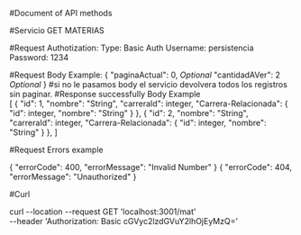 #Document of API methods 

#Servicio GET MATERIAS 

#Request Authotization:
   Type: Basic Auth
   Username: persistencia
   Password: 1234

#Request Body Example:
{
    "paginaActual": 0, *Optional*
    "cantidadAVer": 2 *Optional*
}
    #si no le pasamos body el servicio devolvera todos los registros sin paginar.
#Response successfully Body Example   
[
    {
        "id": 1,
        "nombre": "String",
        "carreraId": integer,
        "Carrera-Relacionada": {
            "id": integer,
            "nombre": "String"
        }
    },
    {
        "id": 2,
        "nombre": "String",
        "carreraId": integer,
        "Carrera-Relacionada": {
            "id": integer,
            "nombre": "String"
        }
    },
]


#Request Errors example

{
    "errorCode": 400,
    "errorMessage": "Invalid Number"
}
{
    "errorCode": 404,
    "errorMessage": "Unauthorized"
}

#Curl  

curl --location --request GET 'localhost:3001/mat' \
--header 'Authorization: Basic cGVyc2lzdGVuY2lhOjEyMzQ='